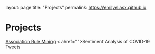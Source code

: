 layout: page
title: "Projects"
permalink: https://emilyeliasx.github.io 

# Projects

<a href = "monva-assoc-mining-python.html">Association Rule Mining</a>
< ahref="">Sentiment Analysis of COVID-19 Tweets</a>
